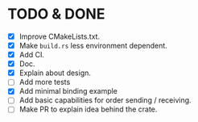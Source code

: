 # TODO & DONE

- [x] Improve CMakeLists.txt.
- [x] Make `build.rs` less environment dependent.
- [x] Add CI.
- [x] Doc.
- [x] Explain about design.
- [ ] Add more tests
- [x] Add minimal binding example
- [ ] Add basic capabilities for order sending / receiving.
- [ ] Make PR to explain idea behind the crate.
